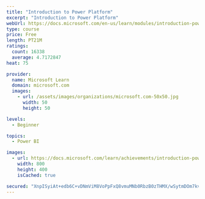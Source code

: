 ```yaml
---
title: "Introduction to Power Platform"
excerpt: "Introduction to Power Platform"
webUrl: https://docs.microsoft.com/en-us/learn/modules/introduction-power-platform/
type: course
price: Free
length: PT21M
ratings:
  count: 16338
  average: 4.7172847
heat: 75

provider:
  name: Microsoft Learn
  domain: microsoft.com
  images:
    - url: /assets/images/organizations/microsoft.com-50x50.jpg
      width: 50
      height: 50

levels:
  - Beginner

topics:
  - Power BI

images:
  - url: https://docs.microsoft.com/learn/achievements/introduction-power-platform-social.png
    width: 800
    height: 400
    isCached: true

secured: "XnpISyiAt+edb6C+vDNmViM8VoPpFxQ8vmuMNb0RbzB0zTHMX/wSytmDOm7kvcupzYvK+HsI+RgCau/U8pj+wPCnS1O/tayZT35OvxoQecj2S8pLKtBChcwU/Cv+PCh/yyqowUhjX8nqB4wGRbAEK9NpHXrNtymSWZa0iWW84mnq/2/XT0Scb4uBya47JQxDZZwgoNYvOIdvQfOGMPc/lEjLJeSX8LxouAPeCv/AN1GTzUd+VbFVSJ8GCMd2hl0RHI8v8XqcCGR/2goZjCpZxU1wbjqYbTWcoTtVJoWeK/bryxjnbqLm7NGjmgDi8UZhZvmrMbJI+6UB6JPTIFJgN/NDu9073+qEGzvI30U2KNaVDpQCLdKxDq32ozrTouVpkEyrw9Lq8NmR/YiMKiFQpvqcSGUoK0rWNJgfOJc6Mcl7u4ruIomBXiQMvcdLjEjm;WpbGCA+fhF3oDm+wX+380A=="
---
```


